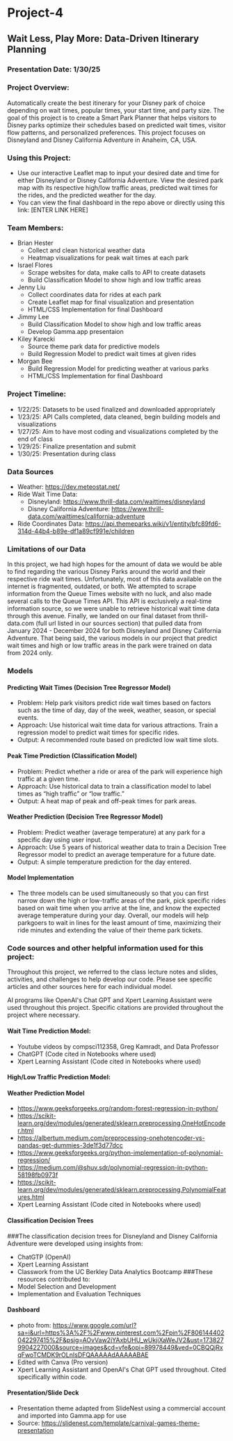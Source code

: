 # Project-4

## Wait Less, Play More: Data-Driven Itinerary Planning
### Presentation Date: 1/30/25

### Project Overview: 
Automatically create the best itinerary for your Disney park of choice depending on wait times, popular times, your start time, and party size. 
The goal of this project is to create a Smart Park Planner that helps visitors to Disney parks optimize their schedules based on predicted wait times, visitor flow patterns, and personalized preferences.
This project focuses on Disneyland and Disney California Adventure in Anaheim, CA, USA. 

### Using this Project:
- Use our interactive Leaflet map to input your desired date and time for either Disneyland or Disney California Adventure. View the desired park map with its respective high/low traffic areas, predicted wait times for the rides, and the predicted weather for the day. 
- You can view the final dashboard in the repo above or directly using this link: [ENTER LINK HERE]

### Team Members: 
- Brian Hester
    - Collect and clean historical weather data
    - Heatmap visualizations for peak wait times at each park
- Israel Flores
    - Scrape websites for data, make calls to API to create datasets
    - Build Classification Model to show high and low traffic areas
- Jenny Liu
    - Collect coordinates data for rides at each park
    - Create Leaflet map for final visualization and presentation
    - HTML/CSS Implementation for final Dashboard
- Jimmy Lee
    - Build Classification Model to show high and low traffic areas
    - Develop Gamma.app presentaion
- Kiley Karecki
    - Source theme park data for predictive models
    - Build Regression Model to predict wait times at given rides
- Morgan Bee
    - Build Regression Model for predicting weather at various parks
    - HTML/CSS Implementation for final Dashboard

### Project Timeline: 
- 1/22/25: Datasets to be used finalized and downloaded appropriately
- 1/23/25: API Calls completed, data cleaned, begin building models and visualizations
- 1/27/25: Aim to have most coding and visualizations completed by the end of class
- 1/29/25: Finalize presentation and submit
- 1/30/25: Presentation during class

### Data Sources
- Weather: https://dev.meteostat.net/ 
- Ride Wait Time Data: 
    - Disneyland:  https://www.thrill-data.com/waittimes/disneyland
    - Disney California Adventure:  https://www.thrill-data.com/waittimes/california-adventure
- Ride Coordinates Data: https://api.themeparks.wiki/v1/entity/bfc89fd6-314d-44b4-b89e-df1a89cf991e/children 

### Limitations of our Data
In this project, we had high hopes for the amount of data we would be able to find regarding the various Disney Parks around the world and their respective ride wait times. Unfortunately, most of this data available on the internet is fragmented, outdated, or both. We attempted to scrape information from the Queue Times
website with no luck, and also made several calls to the Queue Times API. This API is exclusively a real-time information source, so we were unable to retrieve historical wait time data through this avenue. Finally, we landed on our final dataset from thrill-data.com (full url listed in our sources section) that pulled data from January 2024 - December 2024 for both Disneyland and Disney California Adventure. That being said, the various models in our project that predict wait times and high or low traffic areas in the park were trained on data from 2024 only. 

### Models
#### Predicting Wait Times (Decision Tree Regressor Model)
- Problem: Help park visitors predict ride wait times based on factors such as the time of day, day of the week, weather, season, or special events.
- Approach: Use historical wait time data for various attractions. Train a regression model to predict wait times for specific rides.
- Output: A recommended route based on predicted low wait time slots.

#### Peak Time Prediction (Classification Model)
- Problem: Predict whether a ride or area of the park will experience high traffic at a given time.
- Approach: Use historical data to train a classification model to label times as “high traffic” or “low traffic.”
- Output: A heat map of peak and off-peak times for park areas.

#### Weather Prediction (Decision Tree Regressor Model)
- Problem: Predict weather (average temperature) at any park for a specific day using user input. 
- Approach: Use 5 years of historical weather data to train a Decision Tree Regressor model to predict an average temperature for a future date. 
- Output: A simple temperature prediction for the day entered.

#### Model Implementation
- The three models can be used simultaneously so that you can first narrow down the high or low-traffic areas of the park, pick specific rides based on wait time when you arrive at the line, and know the expected average temperature during your day. Overall, our models will help parkgoers to wait in lines for the least amount of time, maximizing their ride minutes and extending the value of their theme park tickets.

### Code sources and other helpful information used for this project: 
Throughout this project, we referred to the class lecture notes and slides, activities, and challenges to help develop our code. Please see specific articles and other sources here for each individual model. 

AI programs like OpenAI's Chat GPT and Xpert Learning Assistant were used throughout this project. Specific citations are provided throughout the project where necessary. 

#### Wait Time Prediction Model: 
- Youtube videos by compsci112358, Greg Kamradt, and Data Professor
- ChatGPT (Code cited in Notebooks where used)
- Xpert Learning Assistant (Code cited in Notebooks where used)

#### High/Low Traffic Prediction Model: 

#### Weather Prediction Model
- https://www.geeksforgeeks.org/random-forest-regression-in-python/
- https://scikit-learn.org/dev/modules/generated/sklearn.preprocessing.OneHotEncoder.html
- https://albertum.medium.com/preprocessing-onehotencoder-vs-pandas-get-dummies-3de1f3d77dcc
- https://www.geeksforgeeks.org/python-implementation-of-polynomial-regression/
- https://medium.com/@shuv.sdr/polynomial-regression-in-python-58198fb0973f
- https://scikit-learn.org/dev/modules/generated/sklearn.preprocessing.PolynomialFeatures.html
- Xpert Learning Assistant (Code cited in Notebooks where used)

#### Classification Decision Trees
###The classification decision trees for Disneyland and Disney California Adventure were developed using insights from:
- ChatGTP (OpenAI)
- Xpert Learning Assistant
- Classwork from the UC Berkley Data Analytics Bootcamp
###These resources contributed to:
- Model Selection and Development
- Implementation and Evaluation Techniques

#### Dashboard
- photo from: https://www.google.com/url?sa=i&url=https%3A%2F%2Fwww.pinterest.com%2Fpin%2F806144402042297415%2F&psig=AOvVaw2jYAxbUHU_wUkjiXaWeJV2&ust=1738279904227000&source=images&cd=vfe&opi=89978449&ved=0CBQQjRxqFwoTCMDK9rOLnIsDFQAAAAAdAAAAABAE 
- Edited with Canva (Pro version)
- Xpert Learning Assistant and OpenAI's Chat GPT used throughout. Cited specifically within code. 

#### Presentation/Slide Deck

- Presentation theme adapted from SlideNest using a commercial account and imported into Gamma.app for use
- Source: https://slidenest.com/template/carnival-games-theme-presentation

####
